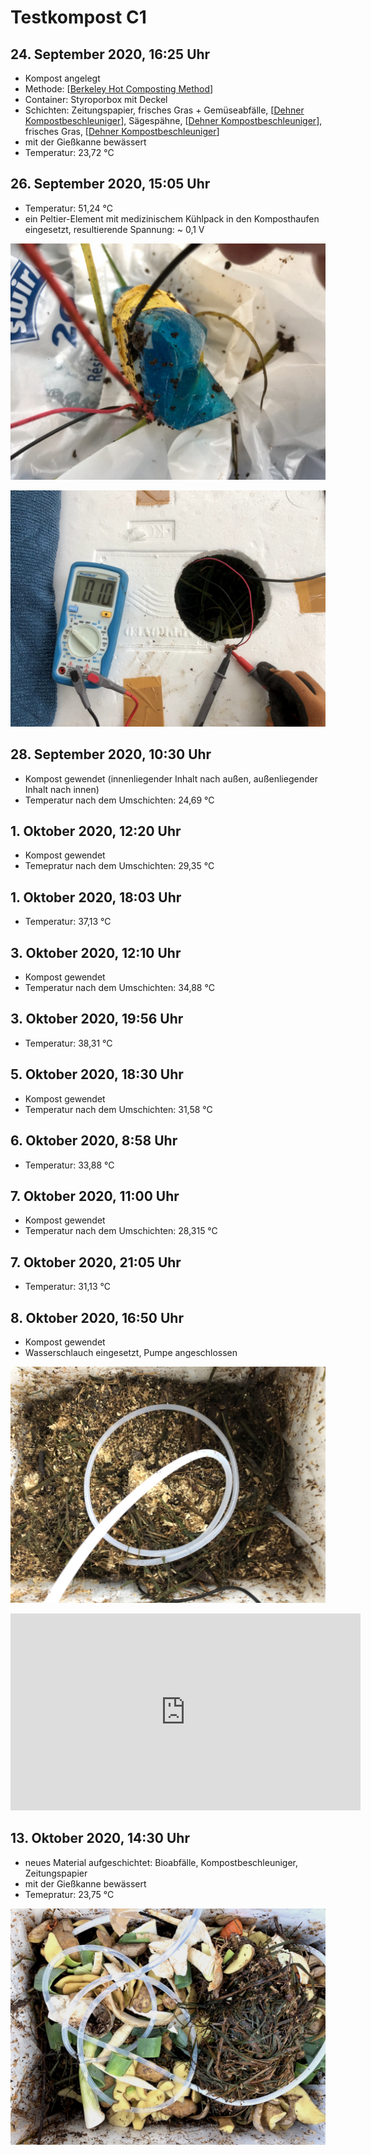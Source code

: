 # Testkompost C1

## 24. September 2020, 16:25 Uhr
- Kompost angelegt
- Methode: [[Berkeley Hot Composting Method]]
- Container: Styroporbox mit Deckel
- Schichten: Zeitungspapier, frisches Gras + Gemüseabfälle, [[Dehner Kompostbeschleuniger]], Sägespähne, [[Dehner Kompostbeschleuniger]], frisches Gras, [[Dehner Kompostbeschleuniger]]
- mit der Gießkanne bewässert
- Temperatur: 23,72 °C

## 26. September 2020, 15:05 Uhr
- Temperatur: 51,24 °C
- ein Peltier-Element mit medizinischem Kühlpack in den Komposthaufen eingesetzt, resultierende Spannung: ~ 0,1 V

![Peltier-Element mit einem Kühlbeutel](/assets/m_c1_200926.jpg)

![Spannungsmessung am 26. September 2020](/assets/s_c1_200926.jpg)

## 28. September 2020, 10:30 Uhr
- Kompost gewendet (innenliegender Inhalt nach außen, außenliegender Inhalt nach innen)
- Temperatur nach dem Umschichten: 24,69 °C

## 1. Oktober 2020, 12:20 Uhr
- Kompost gewendet
- Temepratur nach dem Umschichten: 29,35 °C

## 1. Oktober 2020, 18:03 Uhr
- Temperatur: 37,13 °C

## 3. Oktober 2020, 12:10 Uhr
- Kompost gewendet
- Temperatur nach dem Umschichten: 34,88 °C

## 3. Oktober 2020, 19:56 Uhr
- Temperatur: 38,31 °C

## 5. Oktober 2020, 18:30 Uhr
- Kompost gewendet
- Temperatur nach dem Umschichten: 31,58 °C

## 6. Oktober 2020, 8:58 Uhr
- Temperatur: 33,88 °C

## 7. Oktober 2020, 11:00 Uhr
- Kompost gewendet
- Temperatur nach dem Umschichten: 28,315 °C

## 7. Oktober 2020, 21:05 Uhr
- Temperatur: 31,13 °C

## 8. Oktober 2020, 16:50 Uhr
- Kompost gewendet
- Wasserschlauch eingesetzt, Pumpe angeschlossen
  
![Einsetzen des Wasserschlauches](/assets/s_c1_201008.jpg)

<iframe width="560" height="315" sandbox="allow-same-origin allow-scripts allow-popups" src="https://betamax.video/videos/embed/f8961993-f810-47a1-b2e5-5f27ee0ad8ba" frameborder="0" allowfullscreen></iframe>

## 13. Oktober 2020, 14:30 Uhr
- neues Material aufgeschichtet: Bioabfälle, Kompostbeschleuniger, Zeitungspapier
- mit der Gießkanne bewässert
- Temepratur: 23,75 °C

![Neues Material](/assets/s_c1_201013.jpg)

[//begin]: # "Autogenerated link references for markdown compatibility"
[Berkeley Hot Composting Method]: berkeley-hot-composting-method "Berkeley Hot Composting Method"
[Dehner Kompostbeschleuniger]: dehner-kompostbeschleuniger "Dehner Kompostbeschleuniger"
[//end]: # "Autogenerated link references"